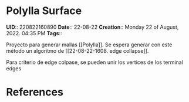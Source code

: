 # Polylla Surface
**UID**:: 220822160890
**Date**:: 22-08-22
**Creation**:: Monday 22 of August, 2022.  04:35 PM
**Tags**:: 

Proyecto para generar mallas [[Polylla]]. Se espera generar con este método un algoritmo de [[22-08-22-1608. edge collapse]]. 

Para criterio de edge colpase, se pueden unir los vertices de los terminal edges

# References
